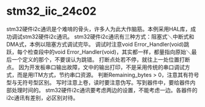 # stm32_iic_24c02
stm32硬件i2c通讯是个难啃的骨头，许多人为此大作脑筋。本例采用HAL库，成功调试stm32硬件i2c通讯。
stm32硬件i2c通讯有三种方式：阻塞式＼中断式和DMA式，本例以阻塞方式调试完毕。
调试时注意void Error_Handler(void)跳跃，每个检查段中的void Error_Handler(void)，其实都一样，都量指向原始＼最后一个定义的那个，不要误认为跳错。
打断点处若不停，就往上一处位置打断点。
因为开发板串口输出故障，文中的输出打印，不是采用传统的串口调试方式，而是用ITM方式，节约串口资源。
判断Remaining_bytes > 0，注意其有符号型与无符号型区别。
写时注意上卷，读时要注意伪写。写到器件中，要给器件内部处理时间的。
stm32硬件i2c通讯要考虑两边的设置，不能考虑一边。各器件的i2c通讯有差别，必区别对待。
